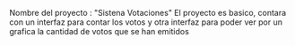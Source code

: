 Nombre del proyecto : "Sistena Votaciones"
El proyecto es basico, contara con un interfaz para contar los votos y otra interfaz
para poder ver por un grafica la cantidad de votos que se han emitidos
